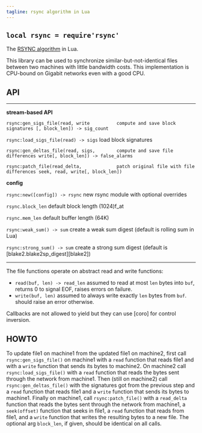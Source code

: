 ```yaml
---
tagline: rsync algorithm in Lua
---
```


## `local rsync = require'rsync'`

The [RSYNC algorithm](https://rsync.samba.org/tech_report/) in Lua.

This library can be used to synchronize similar-but-not-identical files
between two machines with little bandwidth costs. This implementation is
CPU-bound on Gigabit networks even with a good CPU.

## API

----------------------------------------- -----------------------------------------
__stream-based API__

`rsync:gen_sigs_file(read, write          compute and save block signatures
[, block_len]) -> sig_count`

`rsync:load_sigs_file(read) -> sigs`      load block signatures

`rsync:gen_deltas_file(read, sigs,        compute and save file differences
write[, block_len]) -> false_alarms`

`rsync:patch_file(read_delta,             patch original file with file differences
seek, read, write[, block_len])`

__config__

`rsync:new([config]) -> rsync`            new rsync module with optional overrides

`rsync.block_len`                         default block length (1024)f_at

`rsync.mem_len`                           default buffer length (64K)

`rsync:weak_sum() -> sum`                 create a weak sum digest (default is rolling sum in Lua)

`rsync:strong_sum() -> sum`               create a strong sum digest (default is [blake2.blake2sp_digest][blake2])
----------------------------------------- -----------------------------------------

The file functions operate on abstract read and write functions:

  * `read(buf, len) -> read_len` assumed to read at most `len` bytes into
  `buf`, returns 0 to signal EOF, raises errors on failure.
  * `write(buf, len)` assumed to always write exactly `len` bytes from `buf`.
  should raise an error otherwise.

Callbacks are not allowed to yield but they can use [coro] for control inversion.

## HOWTO

To update file1 on machine1 from the updated file1 on machine2, first call
`rsync:gen_sigs_file()` on machine1 with a `read` function that reads file1
and with a `write` function that sends its bytes to machine2. On machine2
call `rsync:load_sigs_file()` with a `read` function that reads the bytes
sent through the network from machine1. Then (still on machine2) call
`rsync:gen_deltas_file()` with the signatures got from the previous step and
a `read` function that reads file1 and a `write` function that sends its
bytes to machine1. Finally on machine1, call `rsync:patch_file()` with
a `read_delta` function that reads the bytes sent through the network from
machine1, a `seek(offset)` function that seeks in file1, a `read` function
that reads from file1, and a `write` function that writes the resulting bytes
to a new file. The optional arg `block_len`, if given, should be identical
on all calls.
